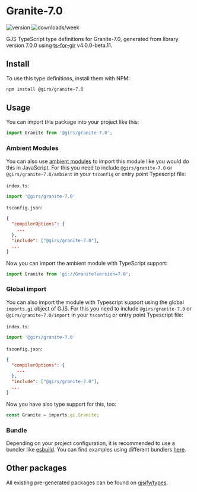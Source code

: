 
# Granite-7.0

![version](https://img.shields.io/npm/v/@girs/granite-7.0)
![downloads/week](https://img.shields.io/npm/dw/@girs/granite-7.0)


GJS TypeScript type definitions for Granite-7.0, generated from library version 7.0.0 using [ts-for-gir](https://github.com/gjsify/ts-for-gir) v4.0.0-beta.11.


## Install

To use this type definitions, install them with NPM:
```bash
npm install @girs/granite-7.0
```

## Usage

You can import this package into your project like this:
```ts
import Granite from '@girs/granite-7.0';
```

### Ambient Modules

You can also use [ambient modules](https://github.com/gjsify/ts-for-gir/tree/main/packages/cli#ambient-modules) to import this module like you would do this in JavaScript.
For this you need to include `@girs/granite-7.0` or `@girs/granite-7.0/ambient` in your `tsconfig` or entry point Typescript file:

`index.ts`:
```ts
import '@girs/granite-7.0'
```

`tsconfig.json`:
```json
{
  "compilerOptions": {
    ...
  },
  "include": ["@girs/granite-7.0"],
  ...
}
```

Now you can import the ambient module with TypeScript support: 

```ts
import Granite from 'gi://Granite?version=7.0';
```

### Global import

You can also import the module with Typescript support using the global `imports.gi` object of GJS.
For this you need to include `@girs/granite-7.0` or `@girs/granite-7.0/import` in your `tsconfig` or entry point Typescript file:

`index.ts`:
```ts
import '@girs/granite-7.0'
```

`tsconfig.json`:
```json
{
  "compilerOptions": {
    ...
  },
  "include": ["@girs/granite-7.0"],
  ...
}
```

Now you have also type support for this, too:

```ts
const Granite = imports.gi.Granite;
```

### Bundle

Depending on your project configuration, it is recommended to use a bundler like [esbuild](https://esbuild.github.io/). You can find examples using different bundlers [here](https://github.com/gjsify/ts-for-gir/tree/main/examples).

## Other packages

All existing pre-generated packages can be found on [gjsify/types](https://github.com/gjsify/types).

